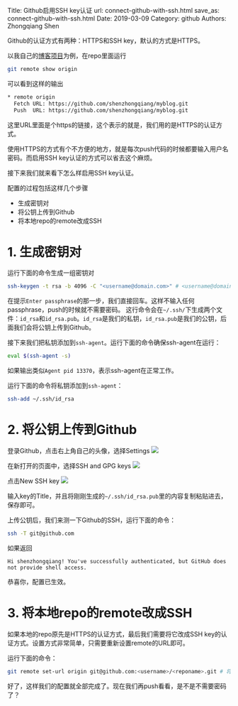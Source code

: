 Title: Github启用SSH key认证
url: connect-github-with-ssh.html
save_as: connect-github-with-ssh.html
Date: 2019-03-09
Category: github
Authors: Zhongqiang Shen

Github的认证方式有两种：HTTPS和SSH key，默认的方式是HTTPS。

以我自己的[博客项目](https://github.com/shenzhongqiang/myblog)为例，在repo里面运行

```bash
git remote show origin
```

可以看到这样的输出

```bash
* remote origin
  Fetch URL: https://github.com/shenzhongqiang/myblog.git
  Push  URL: https://github.com/shenzhongqiang/myblog.git

```

这里URL里面是个https的链接，这个表示的就是，我们用的是HTTPS的认证方式。

使用HTTPS的方式有个不方便的地方，就是每次push代码的时候都要输入用户名密码。而启用SSH key认证的方式可以省去这个麻烦。

接下来我们就来看下怎么样启用SSH key认证。

配置的过程包括这样几个步骤
* 生成密钥对
* 将公钥上传到Github
* 将本地repo的remote改成SSH

# 1. 生成密钥对
运行下面的命令生成一组密钥对
```bash
ssh-keygen -t rsa -b 4096 -C "<username@domain.com>" # <username@domain.com>替换为自己的邮箱
```
在提示`Enter passphrase`的那一步，我们直接回车。这样不输入任何passphrase，push的时候就不需要密码。
这行命令会在`~/.ssh/`下生成两个文件：`id_rsa`和`id_rsa.pub`。`id_rsa`是我们的私钥，`id_rsa.pub`是我们的公钥，后面我们会将公钥上传到Github。

接下来我们把私钥添加到`ssh-agent`。运行下面的命令确保ssh-agent在运行：
```bash
eval $(ssh-agent -s)
```
如果输出类似`Agent pid 13370`，表示ssh-agent在正常工作。

运行下面的命令将私钥添加到`ssh-agent`：
```bash
ssh-add ~/.ssh/id_rsa
```

# 2. 将公钥上传到Github
登录Github，点击右上角自己的头像，选择Settings
![]({static}/images/userbar-account-settings.png)

在新打开的页面中，选择SSH and GPG keys
![]({static}/images/settings-sidebar-ssh-keys.png)

点击New SSH key
![]({static}/images/ssh-add-ssh-key.png)

输入key的Title，并且将刚刚生成的`~/.ssh/id_rsa.pub`里的内容复制粘贴进去，保存即可。

上传公钥后，我们来测一下Github的SSH，运行下面的命令：
```bash
ssh -T git@github.com
```
如果返回
```
Hi shenzhongqiang! You've successfully authenticated, but GitHub does not provide shell access.
```
恭喜你，配置已生效。

# 3. 将本地repo的remote改成SSH
如果本地的repo原先是HTTPS的认证方式，最后我们需要将它改成SSH key的认证方式。设置方式非常简单，只需要重新设置remote的URL即可。

运行下面的命令：
```bash
git remote set-url origin git@github.com:<username>/<reponame>.git # 将username和reponame替换成自己的用户名、repo名字
```

好了，这样我们的配置就全部完成了。现在我们再push看看，是不是不需要密码了？

